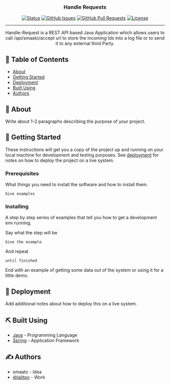 <h3 align="center">Handle Requests</h3>

<div align="center">

[![Status](https://img.shields.io/badge/status-active-success.svg)]()
[![GitHub Issues](https://img.shields.io/github/issues/kylelobo/The-Documentation-Compendium.svg)](https://github.com/kylelobo/The-Documentation-Compendium/issues)
[![GitHub Pull Requests](https://img.shields.io/github/issues-pr/kylelobo/The-Documentation-Compendium.svg)](https://github.com/kylelobo/The-Documentation-Compendium/pulls)
[![License](https://img.shields.io/badge/license-MIT-blue.svg)](/LICENSE)

</div>

---

<p align="center"> Handle-Request is a REST API based Java Application which allows users to call /api/smaato/accept url to store the incoming Ids into a log file or to send it to any external third Party.
    <br> 
</p>

## 📝 Table of Contents

- [About](#about)
- [Getting Started](#getting_started)
- [Deployment](#deployment) 
- [Built Using](#built_using) 
- [Authors](#authors) 

## 🧐 About <a name = "about"></a>

Write about 1-2 paragraphs describing the purpose of your project.

## 🏁 Getting Started <a name = "getting_started"></a>

These instructions will get you a copy of the project up and running on your local machine for development and testing purposes. See [deployment](#deployment) for notes on how to deploy the project on a live system.

### Prerequisites

What things you need to install the software and how to install them.

```
Give examples
```

### Installing

A step by step series of examples that tell you how to get a development env running.

Say what the step will be

```
Give the example
```

And repeat

```
until finished
```

End with an example of getting some data out of the system or using it for a little demo.
 

## 🚀 Deployment <a name = "deployment"></a>

Add additional notes about how to deploy this on a live system.

## ⛏️ Built Using <a name = "built_using"></a>

- [Java](https://www.java.com/en/) - Programming Language
- [Spring](https://spring.io) - Application Framework

## ✍️ Authors <a name = "authors"></a>

- smaato - Idea
- [@lalitpo](https://github.com/lalitpo) -  Work

